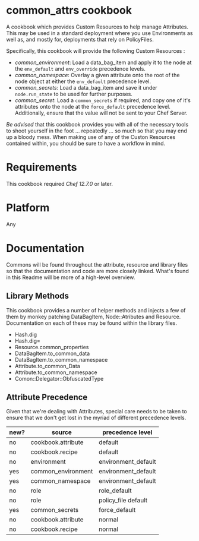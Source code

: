 # common_attrs cookbook
 
A cookbook which provides Custom Resources to help manage Attributes. This may
be used in a standard deployment where you use Environments as well as, and 
mostly for, deployments that rely on PolicyFiles. 

Specifically, this cookbook will provide the following Custom Resources :
* *common_environment*: Load a data_bag_item and apply it to the node at the `env_default` and `env_override` precedence levels.
* *common_namespace*: Overlay a given attribute onto the root of the node object at either the `env_default` precedence level.
* *common_secrets*: Load a data_bag_item and save it under `node.run_state` to be used for further purposes.
* *common_secret*: Load a `common_secrets` if required, and copy one of it's attributes onto the node at the `force_default` precedence level. Additionally, ensure that the value will not be sent to your Chef Server.

*Be advised* that this cookbook provides you with all of the necessary tools to shoot yourself in the foot ... repeatedly ... so much so that you may end up a bloody mess. When making use of any of the Custon Resources contained within, you should be sure to have a workflow in mind. 

# Requirements

This cookbook required *Chef 12.7.0* or later.

# Platform

Any

# Documentation

Commons will be found throughout the attribute, resource and library files
so that the documentation and code are more closely linked. What's found in 
this Readme will be more of a high-level overview.

## Library Methods

This cookbook provides a number of helper methods and injects a few of them
by monkey patching DataBagItem, Node::Atributes and Resource. Documentation
on each of these may be found within the library files.

- Hash.dig
- Hash.dig=
- Resource.common_properties
- DataBagItem.to_common_data
- DataBagItem.to_common_namespace
- Attribute.to_common_Data
- Attribute.to_common_namespace
- Comon::Delegator::ObfuscatedType

## Attribute Precedence

Given that we're dealing with Attributes, special care needs to be taken to ensure that we don't get lost in the myriad of different precedence levels.

|new?|source|precedence level|
|---|---|---|
|no|cookbook.attribute|default|
|no|cookbook.recipe|default|
|no|environment|environment_default|
|yes|common_environment|environment_default|
|yes|common_namespace|environment_default|
|no|role|role_default|
|no|role|policy_file default|
|yes|common_secrets|force_default|
|no|cookbook.attribute|normal|
|no|cookbook.recipe|normal|


